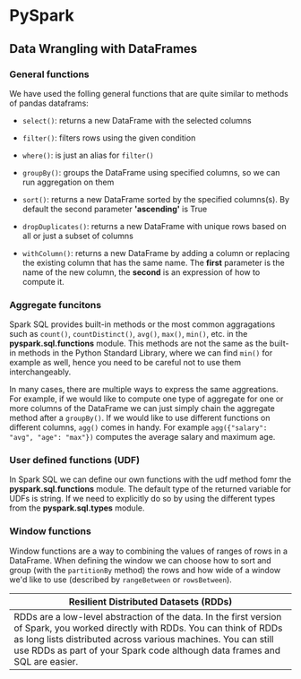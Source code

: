 # PySpark

## Data Wrangling with DataFrames

### **General functions**
We have used the folling general functions that are quite similar to methods of pandas dataframs:

* `select()`: returns a new DataFrame with the selected columns

* `filter()`: filters rows using the given condition

* `where()`: is just an alias for `filter()`

* `groupBy()`: groups the DataFrame using specified columns, so we can run aggregation on them

* `sort()`: returns a new DataFrame sorted by the specified columns(s). By default the second parameter **'ascending'** is True

* `dropDuplicates()`: returns a new DataFrame with unique rows based on all or just a subset of columns

* `withColumn()`: returns a new DataFrame by adding a column or replacing the existing column that has the same name. The **first** parameter is the name of the new column, the **second** is an expression of how to compute it.

### **Aggregate funcitons**

Spark SQL provides built-in methods or the most common aggragations such as `count()`, `countDistinct()`, `avg()`, `max()`, `min()`, etc. in the **pyspark.sql.functions** module. This methods are not the same as the built-in methods in the Python Standard Library, where we can find `min()` for example as well, hence you need to be careful not to use them interchangeably.

In many cases, there are multiple ways to express the same aggreations. For example, if we would like to compute one type of aggregate for one or more columns of the DataFrame we can just simply chain the aggregate method after a `groupBy()`. If we would like to use different functions on different columns, `agg()` comes in handy. For example `agg({"salary": "avg", "age": "max"})` computes the average salary and maximum age.

### **User defined functions (UDF)**

In Spark SQL we can define our own functions with the udf method fomr the **pyspark.sql.functions** module. The default type of the returned variable for UDFs is string. If we need to explicitly do so by using the different types from the **pyspark.sql.types** module.

### **Window functions**

Window functions are a way to combining the values of ranges of rows in a DataFrame. When defining the window we can choose how to sort and group (with the `partitionBy` method) the rows and how wide of a window we'd like to use (described by `rangeBetween` or `rowsBetween`). 

| Resilient Distributed Datasets (RDDs)|
|--------------------------------------|
|RDDs are a low-level abstraction of the data. In the first version of Spark, you worked directly with RDDs. You can think of RDDs as long lists distributed across various machines. You can still use RDDs as part of your Spark code although data frames and SQL are easier.|
